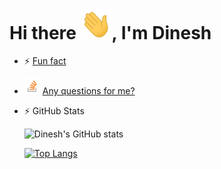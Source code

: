 # Hi there <img width="50px" src="https://raw.githubusercontent.com/dineshbhagat/dineshbhagat/master/wave.gif" />, I'm Dinesh


- ⚡ [Fun fact](https://sourcerer.io/dineshbhagat)

- <img width="25px" src="Stack_Overflow_icon.svg" /> [Any questions for me?](https://stackoverflow.com/users/2987755/dkb)

- :zap: GitHub Stats

  ![Dinesh's GitHub stats](https://github-readme-stats.vercel.app/api?username=dineshbhagat&count_private=true&show_icons=true&theme=radical)

  [![Top Langs](https://github-readme-stats.vercel.app/api/top-langs/?username=dineshbhagat&layout=compact&theme=radical)](https://github.com/dineshbhagat)

<!--
**dineshbhagat/dineshbhagat** is a ✨ _special_ ✨ repository because its `README.md` (this file) appears on your GitHub profile.

Here are some ideas to get you started:

- 🔭 I’m currently working on ...
- 🌱 I’m currently learning ...
- 👯 I’m looking to collaborate on ...
- 🤔 I’m looking for help with ...
- 💬 Ask me about ...
- 📫 How to reach me: ...
- 😄 Pronouns: ...

-->
